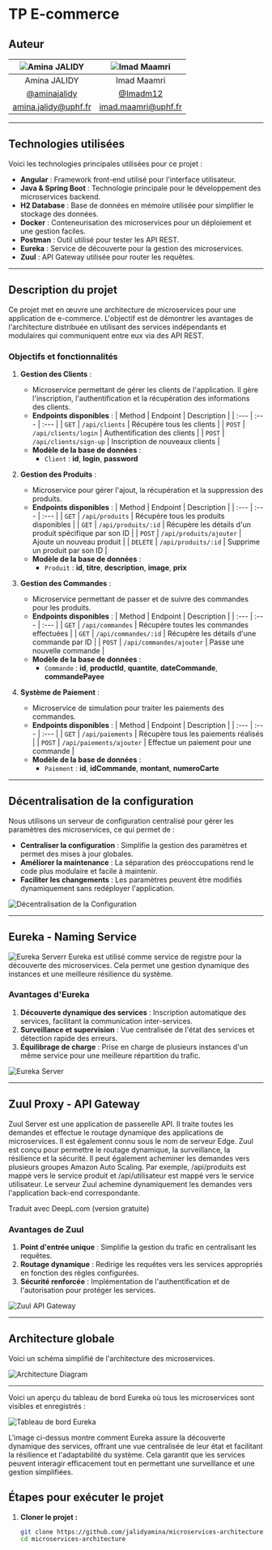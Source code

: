 # TP E-commerce
## Auteur

| ![Amina JALIDY](https://avatars.githubusercontent.com/u/103306906?v=4)  | ![Imad Maamri](https://avatars.githubusercontent.com/u/118177419?v=4)          | 
| :--------------: | :--------------: | 
| Amina JALIDY | Imad Maamri        |
| [@aminajalidy](https://github.com/aminajalidy) | [@Imadm12](https://github.com/Khady71) | 
| amina.jalidy@uphf.fr  | imad.maamri@uphf.fr           | 

---

## Technologies utilisées

Voici les technologies principales utilisées pour ce projet :

- **Angular** : Framework front-end utilisé pour l'interface utilisateur.
- **Java & Spring Boot** : Technologie principale pour le développement des microservices backend.
- **H2 Database** : Base de données en mémoire utilisée pour simplifier le stockage des données.
- **Docker** : Conteneurisation des microservices pour un déploiement et une gestion faciles.
- **Postman** : Outil utilisé pour tester les API REST.
- **Eureka** : Service de découverte pour la gestion des microservices.
- **Zuul** : API Gateway utilisée pour router les requêtes.

---

## Description du projet

Ce projet met en œuvre une architecture de microservices pour une application de e-commerce. L'objectif est de démontrer les avantages de l'architecture distribuée en utilisant des services indépendants et modulaires qui communiquent entre eux via des API REST.

### Objectifs et fonctionnalités

1. **Gestion des Clients** :
    - Microservice permettant de gérer les clients de l'application. Il gère l'inscription, l'authentification et la récupération des informations des clients.
    - **Endpoints disponibles** :
      | Method | Endpoint | Description |
      | :--- | :--- | :--- |
      | `GET` | `/api/clients` | Récupère tous les clients |
      | `POST` | `/api/clients/login` | Authentification des clients |
      | `POST` | `/api/clients/sign-up` | Inscription de nouveaux clients |
    - **Modèle de la base de données** :
        - `Client` : **id**, **login**, **password**

2. **Gestion des Produits** :
    - Microservice pour gérer l'ajout, la récupération et la suppression des produits.
    - **Endpoints disponibles** :
      | Method | Endpoint | Description |
      | :--- | :--- | :--- |
      | `GET` | `/api/produits` | Récupère tous les produits disponibles |
      | `GET` | `/api/produits/:id` | Récupère les détails d'un produit spécifique par son ID |
      | `POST` | `/api/produits/ajouter` | Ajoute un nouveau produit |
      | `DELETE` | `/api/produits/:id` | Supprime un produit par son ID |
    - **Modèle de la base de données** :
        - `Produit` : **id**, **titre**, **description**, **image**, **prix**

3. **Gestion des Commandes** :
    - Microservice permettant de passer et de suivre des commandes pour les produits.
    - **Endpoints disponibles** :
      | Method | Endpoint | Description |
      | :--- | :--- | :--- |
      | `GET` | `/api/commandes` | Récupère toutes les commandes effectuées |
      | `GET` | `/api/commandes/:id` | Récupère les détails d'une commande par ID |
      | `POST` | `/api/commandes/ajouter` | Passe une nouvelle commande |
    - **Modèle de la base de données** :
        - `Commande` : **id**, **productId**, **quantite**, **dateCommande**, **commandePayee**

4. **Système de Paiement** :
    - Microservice de simulation pour traiter les paiements des commandes.
    - **Endpoints disponibles** :
      | Method | Endpoint | Description |
      | :--- | :--- | :--- |
      | `GET` | `/api/paiements` | Récupère tous les paiements réalisés |
      | `POST` | `/api/paiements/ajouter` | Effectue un paiement pour une commande |
    - **Modèle de la base de données** :
        - `Paiement` : **id**, **idCommande**, **montant**, **numeroCarte**

---

## Décentralisation de la configuration

Nous utilisons un serveur de configuration centralisé pour gérer les paramètres des microservices, ce qui permet de :
- **Centraliser la configuration** : Simplifie la gestion des paramètres et permet des mises à jour globales.
- **Améliorer la maintenance** : La séparation des préoccupations rend le code plus modulaire et facile à maintenir.
- **Faciliter les changements** : Les paramètres peuvent être modifiés dynamiquement sans redéployer l'application.

![Décentralisation de la Configuration](images/spring-cloud-config-server.png)

---

## Eureka - Naming Service

![Eureka Serverr](images/eurekaregister.jpg)
Eureka est utilisé comme service de registre pour la découverte des microservices. Cela permet une gestion dynamique des instances et une meilleure résilience du système.


### Avantages d'Eureka
1. **Découverte dynamique des services** : Inscription automatique des services, facilitant la communication inter-services.
2. **Surveillance et supervision** : Vue centralisée de l'état des services et détection rapide des erreurs.
3. **Équilibrage de charge** : Prise en charge de plusieurs instances d'un même service pour une meilleure répartition du trafic.

![Eureka Server](images/architectureeureka.jpg)

---

## Zuul Proxy - API Gateway

Zuul Server est une application de passerelle API. Il traite toutes les demandes et effectue le routage dynamique des applications de microservices. Il est également connu sous le nom de serveur Edge. Zuul est conçu pour permettre le routage dynamique, la surveillance, la résilience et la sécurité. Il peut également acheminer les demandes vers plusieurs groupes Amazon Auto Scaling.
Par exemple, /api/produits est mappé vers le service produit et /api/utilisateur est mappé vers le service utilisateur. Le serveur Zuul achemine dynamiquement les demandes vers l'application back-end correspondante.

Traduit avec DeepL.com (version gratuite)
### Avantages de Zuul
1. **Point d'entrée unique** : Simplifie la gestion du trafic en centralisant les requêtes.
2. **Routage dynamique** : Redirige les requêtes vers les services appropriés en fonction des règles configurées.
3. **Sécurité renforcée** : Implémentation de l'authentification et de l'autorisation pour protéger les services.

![Zuul API Gateway](images/zuul.png)

---

## Architecture globale

Voici un schéma simplifié de l'architecture des microservices.

![Architecture Diagram](images/archi.png)

---
Voici un aperçu du tableau de bord Eureka où tous les microservices sont visibles et enregistrés :

![Tableau de bord Eureka](images/IMGEureka.png)

L'image ci-dessus montre comment Eureka assure la découverte dynamique des services, offrant une vue centralisée de leur état et facilitant la résilience et l'adaptabilité du système. Cela garantit que les services peuvent interagir efficacement tout en permettant une surveillance et une gestion simplifiées.

## Étapes pour exécuter le projet

1. **Cloner le projet :**
   ```bash
   git clone https://github.com/jalidyamina/microservices-architecture.git
   cd microservices-architecture
